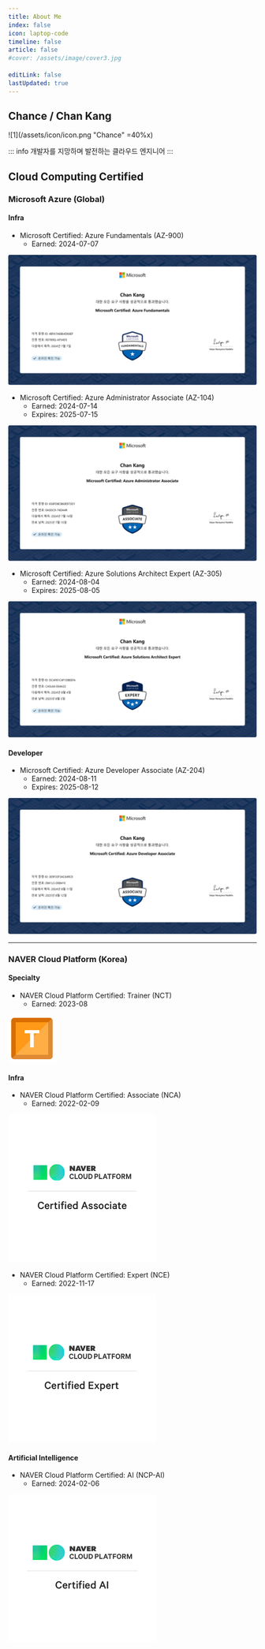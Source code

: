 ```yaml
---
title: About Me
index: false
icon: laptop-code
timeline: false
article: false
#cover: /assets/image/cover3.jpg

editLink: false
lastUpdated: true
---
```


## Chance / Chan Kang
![1](/assets/icon/icon.png "Chance" =40%x)

::: info
개발자를 지망하며 발전하는 클라우드 엔지니어
:::

## Cloud Computing Certified
### Microsoft Azure (Global)
#### Infra
- Microsoft Certified: Azure Fundamentals (AZ-900)
  - Earned: 2024-07-07
  
![AZ-900](/assets/aboutme/AZ-900.png)

- Microsoft Certified: Azure Administrator Associate (AZ-104)
  - Earned: 2024-07-14
  - Expires: 2025-07-15

![AZ-104](/assets/aboutme/AZ-104.png)

- Microsoft Certified: Azure Solutions Architect Expert (AZ-305)
  - Earned: 2024-08-04
  - Expires: 2025-08-05

![AZ-305](/assets/aboutme/AZ-305.png)

#### Developer

- Microsoft Certified: Azure Developer Associate (AZ-204)
  - Earned: 2024-08-11
  - Expires: 2025-08-12

![AZ-204](/assets/aboutme/AZ-204.png)

- - - 
### NAVER Cloud Platform (Korea)
#### Specialty
- NAVER Cloud Platform Certified: Trainer (NCT)
  - Earned: 2023-08

![NAVER Cloud Platform Trainer](/assets/aboutme/NCT.png)

#### Infra
- NAVER Cloud Platform Certified: Associate (NCA)
  - Earned: 2022-02-09

![NAVER Cloud Platform Associate](/assets/aboutme/NCA.png)

- NAVER Cloud Platform Certified: Expert (NCE)
  - Earned: 2022-11-17

![NAVER Cloud Platform Expert](/assets/aboutme/NCE.png)

#### Artificial Intelligence
- NAVER Cloud Platform Certified: AI (NCP-AI)
  - Earned: 2024-02-06

![NAVER Cloud Platform AI](/assets/aboutme/NCP-AI.png)
